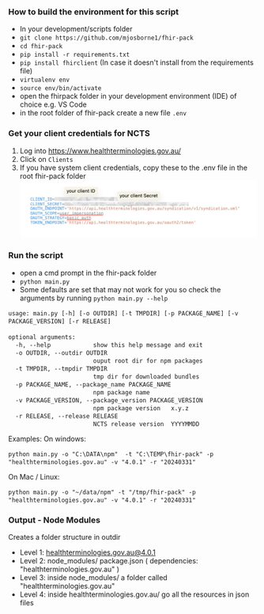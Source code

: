 ### How to build the environment for this script
   *  In your development/scripts folder 
   * `git clone https://github.com/mjosborne1/fhir-pack`
   * `cd fhir-pack`
   * `pip install -r requirements.txt`
   * `pip install fhirclient`   (In case it doesn't install from the requirements file)
   * `virtualenv env`
   * `source env/bin/activate`
   * open the fhirpack folder in your development environment (IDE) of choice e.g. VS Code
   * in the root folder of fhir-pack create a new file `.env`


### Get your client credentials for NCTS
   1. Log into https://www.healthterminologies.gov.au/
   1. Click on `Clients`
   1. If you have system client credentials, copy these to the .env file in the root fhir-pack folder
   ![image](env-file.png ".env")

### Run the script
   * open a cmd prompt in the fhir-pack folder
   * `python main.py`
   * Some defaults are set that may not work for you so check the arguments by running `python main.py --help`
```
usage: main.py [-h] [-o OUTDIR] [-t TMPDIR] [-p PACKAGE_NAME] [-v PACKAGE_VERSION] [-r RELEASE]

optional arguments:
  -h, --help            show this help message and exit
  -o OUTDIR, --outdir OUTDIR
                        ouput root dir for npm packages
  -t TMPDIR, --tmpdir TMPDIR
                        tmp dir for downloaded bundles
  -p PACKAGE_NAME, --package_name PACKAGE_NAME
                        npm package name
  -v PACKAGE_VERSION, --package_version PACKAGE_VERSION
                        npm package version   x.y.z
  -r RELEASE, --release RELEASE
                        NCTS release version  YYYYMMDD
```

Examples:
On windows: 
```
python main.py -o "C:\DATA\npm"  -t "C:\TEMP\fhir-pack" -p "healthterminologies.gov.au" -v "4.0.1" -r "20240331"
```

On Mac / Linux:
```
python main.py -o "~/data/npm" -t "/tmp/fhir-pack" -p "healthterminologies.gov.au" -v "4.0.1" -r "20240331"
```

### Output - Node Modules
Creates a folder structure in outdir
 *  Level 1: healthterminologies.gov.au@4.0.1
 *  Level 2: node_modules/  package.json ( dependencies: "healthterminologies.gov.au" )
 *  Level 3: inside node_modules/ a folder called "healthterminologies.gov.au"
 *  Level 4: inside healthterminologies.gov.au/ go all the resources in json files